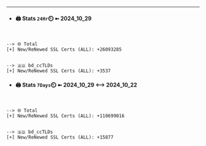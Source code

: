

---
- #### 🖨️ **Stats** `24Hr`⏲️ ➼ 2024_10_29
```console


--> 🌐 Total
[+] New/ReNewed SSL Certs (ALL): +26093285


--> 🇧🇩 bd_ccTLDs
[+] New/ReNewed SSL Certs (ALL): +3537

```

- #### 🖨️ **Stats** `7Days`⏲️ ➼ 2024_10_29 <--> 2024_10_22
```console


--> 🌐 Total
[+] New/ReNewed SSL Certs (ALL): +110699016


--> 🇧🇩 bd_ccTLDs
[+] New/ReNewed SSL Certs (ALL): +15877

```

